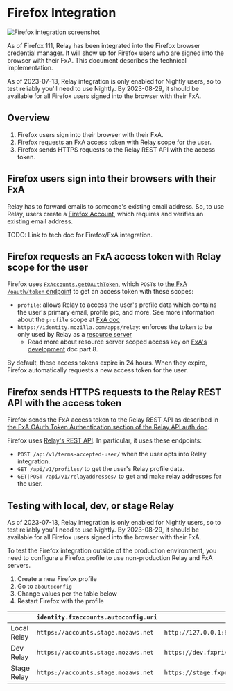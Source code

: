 # Firefox Integration

![Firefox integration screenshot](fx-integration-screenshot.png "Firefox integration
screenshot")

As of Firefox 111, Relay has been integrated into the Firefox browser credential
manager. It will show up for Firefox users who are signed into the browser with their
FxA. This document describes the technical implementation.

As of 2023-07-13, Relay integration is only enabled for Nightly users, so to test
reliably you'll need to use Nightly. By 2023-08-29, it should be available for all
Firefox users signed into the browser with their FxA.

## Overview

1. Firefox users sign into their browser with their FxA.
2. Firefox requests an FxA access token with Relay scope for the user.
3. Firefox sends HTTPS requests to the Relay REST API with the access token.

## Firefox users sign into their browsers with their FxA

Relay has to forward emails to someone's existing email address. So, to use Relay, users
create a [Firefox Account][sumo-fxa], which requires and verifies an existing email address.

TODO: Link to tech doc for Firefox/FxA integration.

## Firefox requests an FxA access token with Relay scope for the user

Firefox uses [`FxAccounts.getOAuthToken`][fxa-getOAuthToken], which `POST`s to [the FxA
`/oauth/token` endpoint][fxa-oauth-token] to get an access token with these scopes:

- `profile`: allows Relay to access the user's profile data which contains the user's primary email, profile pic, and more. See more information about the `profile` scope at [FxA doc](https://mozilla.github.io/ecosystem-platform/reference/oauth-details#profile-data)
- `https://identity.mozilla.com/apps/relay`: enforces the token to be only used by Relay as a [resource server](https://www.oauth.com/oauth2-servers/the-resource-server/)
  - Read more about resource server scoped access key on [FxA's development](https://mozilla.github.io/ecosystem-platform/relying-parties/tutorials/integration-with-fxa#development) doc part 8.

By default, these access tokens expire in 24 hours. When they expire, Firefox
automatically requests a new access token for the user.

## Firefox sends HTTPS requests to the Relay REST API with the access token

Firefox sends the FxA access token to the Relay REST API as described in
[the FxA OAuth Token Authentication section of the Relay API auth doc][relay-api-doc-auth].

Firefox uses [Relay's REST API][relay-rest-api]. In particular, it uses these endpoints:

- `POST /api/v1/terms-accepted-user/` when the user opts into Relay integration.
- `GET /api/v1/profiles/` to get the user's Relay profile data.
- `GET|POST /api/v1/relayaddresses/` to get and make relay addresses for the user.

## Testing with local, dev, or stage Relay

As of 2023-07-13, Relay integration is only enabled for Nightly users, so to test
reliably you'll need to use Nightly. By 2023-08-29, it should be available for all
Firefox users signed into the browser with their FxA.

To test the Firefox integration outside of the production environment, you need to
configure a Firefox profile to use non-production Relay and FxA servers.

1. Create a new Firefox profile
2. Go to `about:config`
3. Change values per the table below
4. Restart Firefox with the profile

|             | `identity.fxaccounts.autoconfig.uri` | `signon.firefoxRelay.base_url`                                     | `signon.firefoxRelay.manage_url`                           |
| ----------- | ------------------------------------ | ------------------------------------------------------------------ | ---------------------------------------------------------- |
| Local Relay | `https://accounts.stage.mozaws.net`  | `http://127.0.0.1:8000/api/v1/`                                    | `http://127.0.0.1:8000`                                    |
| Dev Relay   | `https://accounts.stage.mozaws.net`  | `https://dev.fxprivaterelay.nonprod.cloudops.mozgcp.net/api/v1/`   | `https://dev.fxprivaterelay.nonprod.cloudops.mozgcp.net`   |
| Stage Relay | `https://accounts.stage.mozaws.net`  | `https://stage.fxprivaterelay.nonprod.cloudops.mozgcp.net/api/v1/` | `https://stage.fxprivaterelay.nonprod.cloudops.mozgcp.net` |

[sumo-fxa]: https://support.mozilla.org/kb/access-mozilla-services-firefox-account
[fxa-getOAuthToken]: https://searchfox.org/mozilla-central/search?q=symbol:FxAccounts%23getOAuthToken&redirect=false
[fxa-oauth-token]: https://mozilla.github.io/ecosystem-platform/api#tag/Oauth/operation/postOauthToken
[relay-rest-api]: https://dev.fxprivaterelay.nonprod.cloudops.mozgcp.net/api/v1/docs/
[relay-api-doc-auth]: api_auth.md#fxa-oauth-token-authentication
